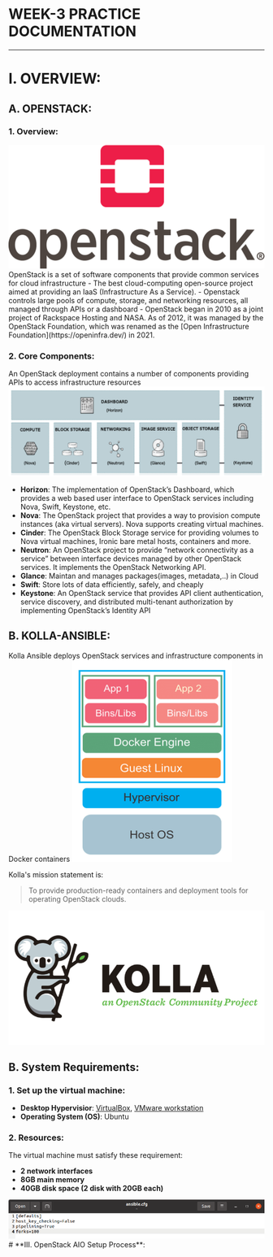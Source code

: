 # WEEK-3 PRACTICE DOCUMENTATION
---
# **I. OVERVIEW**:
## **A. OPENSTACK**: 
### **1. Overview:**
<img src="./images/OpenstackLogo.png">
OpenStack is a set of software components that provide common services for cloud infrastructure
- The best cloud-computing open-source project aimed at providing an IaaS (Infrastructure As a Service).  
- Openstack controls large pools of compute, storage, and networking resources, all managed through APIs or a dashboard
- OpenStack began in 2010 as a joint project of Rackspace Hosting and NASA. As of 2012, it was managed by the OpenStack Foundation, which was renamed as the [Open Infrastructure Foundation](https://openinfra.dev/) in 2021.

### **2. Core Components:**

An OpenStack deployment contains a number of components providing APIs to access infrastructure resources
<img src="./images/OSCC.png">
 - **Horizon**: The implementation of OpenStack’s Dashboard, which provides a web based user interface to OpenStack services including Nova, Swift, Keystone, etc.
 - **Nova**: The OpenStack project that provides a way to provision compute instances (aka virtual servers). Nova supports creating virtual machines.
 - **Cinder**: The OpenStack Block Storage service for providing volumes to Nova virtual machines, Ironic bare metal hosts, containers and more.
 - **Neutron**: An OpenStack project to provide “network connectivity as a service” between interface devices managed by other OpenStack services. It implements the OpenStack Networking API.
 - **Glance**: Maintan and manages packages(images, metadata,..) in Cloud
 - **Swift**: Store lots of data efficiently, safely, and cheaply
 - **Keystone**: An OpenStack service that provides API client authentication, service discovery, and distributed multi-tenant authorization by implementing OpenStack’s Identity API

## **B. KOLLA-ANSIBLE**: 

Kolla Ansible deploys OpenStack services and infrastructure components in Docker containers
<img src="./images/Docker.png">

Kolla's mission statement is:
 > To provide production-ready containers and deployment tools for operating OpenStack clouds.

<img src="./images/kolla.jpg">


## **B. System Requirements:**
### **1. Set up the virtual machine:**
- **Desktop Hypervisior**: [VirtualBox](https://www.virtualbox.org/wiki/Downloads), [VMware workstation](https://www.vmware.com/products/workstation-pro/workstation-pro-evaluation.html) 
- **Operating System (OS)**: Ubuntu  

### **2. Resources:**
The virtual machine must satisfy these requirement:
- **2 network interfaces**
- **8GB main memory**
- **40GB disk space (2 disk with 20GB each)** 
<img src="./images/config.png">
# **III. OpenStack AIO Setup Process**:
